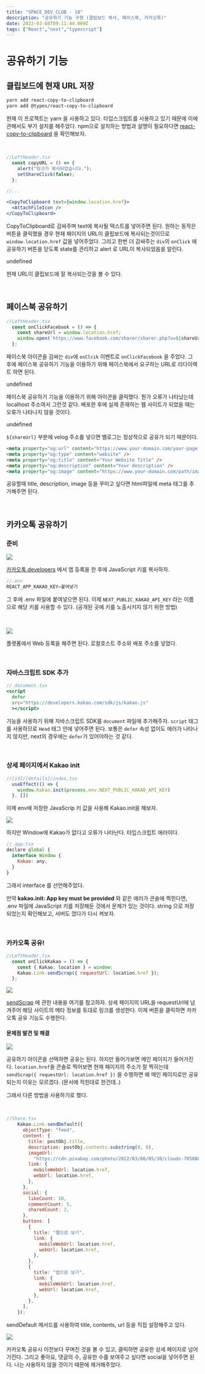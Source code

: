 ```yaml
---
title: "SPACE_DEV_CLUB - 18"
description: "공유하기 기능 구현 (클립보드 복사, 페이스북, 카카오톡)"
date: 2022-03-08T09:11:44.009Z
tags: ["React","next","typescript"]
---
```

# 공유하기 기능

## 클립보드에 현재 URL 저장

```bash
yarn add react-copy-to-clipboard
yarn add @types/react-copy-to-clipboard
```

현재 이 프로젝트는 yarn 을 사용하고 있다. 타입스크립트를 사용하고 있기 때문에 이에 관해서도 부가 설치를 해주었다. npm으로 설치하는 방법과 설명이 필요하다면 [react-copy-to-clipboard](https://www.npmjs.com/package/react-copy-to-clipboard) 을 확인해보자.

<br>

```jsx
//LeftHeader.tsx
  const copyURL = () => {
    alert("링크가 복사되었습니다.");
    setShareClick(false);
  };

//...

<CopyToClipboard text={window.location.href}>
  <AttachFileIcon />
</CopyToClipboard>
```

CopyToClipboard로 감싸주며 text에 복사될 텍스트를 넣어주면 된다. 원하는 동작은 버튼을 클릭했을 경우 현재 페이지의 URL이 클립보드에 복사되는것이므로 `window.location.href` 값을 넣어주었다. 그리고 한번 더 감싸주는 `div`의 `onClick` 에 공유하기 버튼을 닫도록 state를 관리하고 alert 로 URL이 복사되었음을 알린다.

undefined

현재 URL이 클립보드에 잘 복사되는것을 볼 수 있다.

<br>

## 페이스북 공유하기

```jsx
//LeftHeader.tsx
  const onClickFacebook = () => {
    const shareUrl = window.location.href;
    window.open(`https://www.facebook.com/sharer/sharer.php?u=${shareUrl}/`);
  };
```

페이스북 아이콘을 감싸는 `div`에 `onClcik` 이벤트로 `onClickFacebook` 을 주었다. 그 후에 페이스북 공유하기 기능을 이용하기 위해 페이스북에서 요구하는 URL로 리다이렉트 하면 된다.

undefined

페이스북 공유하기 기능을 이용하기 위해 아이콘을 클릭했다. 뭔가 오류가 나타났는데 localhost 주소여서 그런것 같다. 배포한 후에 실제 존재하는 웹 사이트가 되었을 때는 오류가 나타나지 않을 것이다.

undefined

`${shareUrl}` 부분에 velog 주소를 넣으면 벨로그는 정상적으로 공유가 되기 때문이다.

```html
<meta property="og:url" content="https://www.your-domain.com/your-page.html" />
<meta property="og:type" content="website" />
<meta property="og:title" content="Your Website Title" />
<meta property="og:description" content="Your description" />
<meta property="og:image" content="https://www.your-domain.com/path/image.jpg" />
```

공유할때 title, description, image 등을 꾸미고 싶다면 html파일에 meta 태그를 추가해주면 된다.

<br>

## 카카오톡 공유하기

### 준비

![](/images/4ce33c8b-3bba-41cd-b0fb-f37a78945257-image.png)

[카카오톡 developers](https://developers.kakao.com/) 에서 앱 등록을 한 후에 JavaScript 키를 복사하자.

```jsx
//.env
REACT_APP_KAKAO_KEY=붙여넣기
```

그 후에 .env 파일에 붙여넣으면 된다. 이제 `NEXT_PUBLIC_KAKAO_API_KEY` 라는 이름으로 해당 키를 사용할 수 있다. (공개된 곳에 키를 노출시키지 않기 위한 방법)

<br>

![](/images/753e10b3-1425-4d51-84ef-007f6ea08e6d-image.png)

플랫폼에서 Web 등록을 해주면 된다. 로컬호스트 주소와 배포 주소를 넣었다.

<br>

### 자바스크립트 SDK 추가

```jsx
//_document.tsx
<script
  defer
  src="https://developers.kakao.com/sdk/js/kakao.js"
  ></script>
```

기능을 사용하기 위해 자바스크립트 SDK를 `document` 파일에 추가해주자. `script` 태그를 사용하므로 `Head` 태그 안에 넣어주면 된다. 보통은 `defer` 속성 없이도 에러가 나타나지 않지만, next의 경우에는 `defer`가 있어야하는 것 같다.

<br>

### 상세 페이지에서 Kakao init

```jsx
//[id]/[details]/index.tsx
  useEffect(() => {
    window.Kakao.init(process.env.NEXT_PUBLIC_KAKAO_API_KEY)
  }, [])
```

이제 env에 저장한 JavaScrip 키 값을 사용해 Kakao.init을 해보자.

![](/images/0add6a3a-08f3-4e27-b3c6-9ce79ad2617d-image.png)

하지만 Window에 Kakao가 없다고 오류가 나타난다. 타입스크립트 에러이다.

```jsx
//_app.tsx
declare global {
  interface Window {
    Kakao: any;
  }
}
```

그래서 interface 를 선언해주었다.

만약 **kakao.init: App key must be provided** 와 같은 에러가 콘솔에 찍힌다면, .env 파일에 JavaScript 키를 저장해둔 것에서 문제가 있는 것이다. string 으로 저장되었는지 확인해보고, 서버도 껐다가 다시 켜보자.

<br>

### 카카오톡 공유!


```jsx
//LeftHeader.tsx
  const onClickKakao = () => {
    const { Kakao, location } = window;
    Kakao.Link.sendScrap({ requestUrl: location.href });
  };
```

![](/images/274d94c7-4d95-4b40-bec8-5b3825c8046e-image.png)

[sendScrap](https://developers.kakao.com/sdk/reference/js/release/Kakao.Link.html#.sendScrap) 에 관한 내용을 여기를 참고하자. 상세 페이지의 URL을 requestUrl에 넘겨주어 해당 사이트의 메타 정보를 토대로 링크를 생성한다. 이제 버튼을 클릭하면 카카오톡 공유 기능도 수행한다.

#### 문제점 발견 및 해결


![](/images/8f0e88a1-4a8c-478c-8601-83dc31c500f6-image.png)

공유하기 아이콘을 선택하면 공유는 된다. 하지만 들어가보면 메인 페이지가 들어가진다. `location.href`을 콘솔로 찍어보면 현재 페이지의 주소가 잘 찍히는데 `sendScrap({ requestUrl: location.href })` 을 수행하면 왜 메인 페이지로만 공유되는지 이유는 모르겠다. (문서에 적힌대로 한건데..)

그래서 다른 방법을 사용하기로 했다.

<br>

```jsx
//Share.tsx
    Kakao.Link.sendDefault({
      objectType: "feed",
      content: {
        title: postObj.title,
        description: postObj.contents.substring(0, 8),
        imageUrl:
          "https://cdn.pixabay.com/photo/2022/03/06/05/30/clouds-7050884_960_720.jpg",
        link: {
          mobileWebUrl: location.href,
          webUrl: location.href,
        },
      },
      social: {
        likeCount: 10,
        commentCount: 5,
        sharedCount: 2,
      },
      buttons: [
        {
          title: "웹으로 보기",
          link: {
            mobileWebUrl: location.href,
            webUrl: location.href,
          },
        },
        {
          title: "앱으로 보기",
          link: {
            mobileWebUrl: location.href,
            webUrl: location.href,
          },
        },
      ],
    });
```

sendDefault 메서드를 사용하여 title, contents, url 등을 직접 설정해주고 있다.

![](/images/58d1558d-f0ae-4377-9db4-06aaebcfe52f-image.png)

카카오톡 공유시 이전보다 꾸며진 것을 볼 수 있고, 클릭하면 공유한 상세 페이지로 넘어가진다. 그리고 좋아요, 댓글의 수, 공유한 수를 보여주고 싶다면 social을 넣어주면 된다. 나는 사용하지 않을 것이기 때문에 제거해주었다.